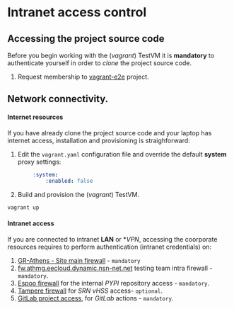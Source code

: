 # Intranet access control

## Accessing the project source code

Before you begin working with the (*vagrant*) TestVM it is **mandatory** to authenticate yourself in order to *clone* the project source code.

1. Request membership to [vagrant-e2e](https://gitlab.athmg.eecloud.dynamic.nsn-net.net/e2e/e2e-vagrant) project.

## Network connectivity.

#### Internet resources

If you have already clone the project source code and your laptop has internet access, installation and provisioning is straighforward:

1. Edit the ``vagrant.yaml`` configuration file and override the default **system** proxy settings:

```yaml
        :system:
            :enabled: false
```

2. Build and provision the (*vagrant*) TestVM.

```console
vagrant up
```

#### Intranet access

If you are connected to intranet **LAN** or **VPN*, accessing the coorporate resources requires to perform authentication (intranet credentials) on:

1. [GR-Athens - Site main firewall](http://10.85.55.218/) - ```mandatory```
2. [fw.athmg.eecloud.dynamic.nsn-net.net](ssh://fw.athmg.eecloud.dynamic.nsn-net.net) testing team intra firewall - ```mandatory```.
3. [Espoo firewall](https://cloudlogin.espoo.nsn-rdnet.net/) for the internal *PYPI* repository access - ```mandatory```.
4. [Tampere firewall](https://logintolabra.tre.noklab.net/dana-na/auth/url_5/welcome.cgi) for *SRN vHSS* access- ```optional```.
5. [GitLab project access](http://baltehwrtb01.lab.sk.alcatel-lucent.com/), for *GitLab* actions - ```mandatory```.
